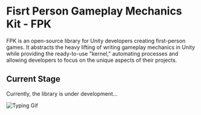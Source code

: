 # Fisrt Person Gameplay Mechanics Kit - FPK

FPK is an open-source library for Unity developers creating first-person games. It abstracts the heavy lifting of writing gameplay mechanics in Unity while providing the ready-to-use "kernel," automating processes and allowing developers to focus on the unique aspects of their projects.

## Current Stage

Currently, the library is under development...

![Typing Gif](https://media1.tenor.com/m/LkQzw7k5DV4AAAAd/anime-hacking.gif)
